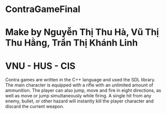 # ContraGameFinal
# Make by Nguyễn Thị Thu Hà, Vũ Thị Thu Hằng, Trần Thị Khánh Linh
# VNU - HUS - CIS
Contra games are written in the C++ language and used the SDL library. The main character is equipped with a rifle with an unlimited amount of ammunition. The player can also jump, move and fire in eight directions, as well as move or jump simultaneously while firing. A single hit from any enemy, bullet, or other hazard will instantly kill the player character and discard the current weapon.
